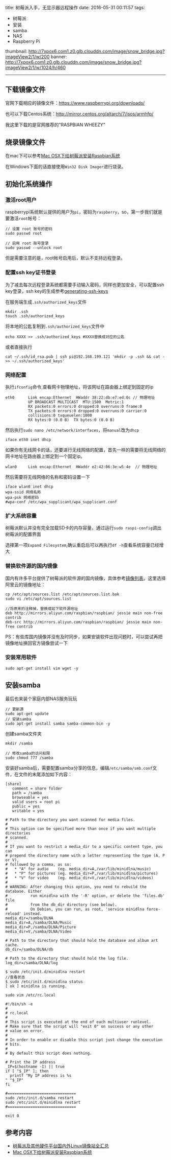 title: 树莓派入手，无显示器远程操作
date: 2016-05-31 00:11:57
tags: 
- 树莓派
- 安装
- samba
- NAS
- Raspberry Pi

thumbnail: http://7xpox6.com1.z0.glb.clouddn.com/image/snow_bridge.jpg?imageView2/1/w/200
banner: http://7xpox6.com1.z0.glb.clouddn.com/image/snow_bridge.jpg?imageView2/1/w/1024/h/460 

---


## 下载镜像文件
官网下载相应的镜像文件：<https://www.raspberrypi.org/downloads/>

也可以下载Centos系统：<http://mirror.centos.org/altarch/7/isos/armhfp/>

我这里下载的是官网推荐的"RASPBIAN WHEEZY"

<!-- more -->

## 烧录镜像文件

在mac下可以参考[Mac OSX下给树莓派安装Raspbian系统](http://shumeipai.nxez.com/2014/05/18/raspberry-pi-under-mac-osx-to-install-raspbian-system.html)

在Windows下面的话直接使用`Win32 Disk Imager`进行烧录。

## 初始化系统操作

### 激活root用户

raspberrypi系统默认提供的用户为`pi`，密码为`raspberry`，so，第一步我们就是要激活`root`帐号：

```
// 设置 root 账号的密码
sudo passwd root

// 启用 root 账号登录
sudo passwd --unlock root
```
但是需要注意的是，root帐号启用后，默认不支持远程登录。

### 配置ssh key证书登录

为了减去每次远程登录系统都需要手动输入密码，同样也更加安全，可以配置ssh key登录，ssh key的生成参考[generating-ssh-keys](https://help.github.com/articles/generating-ssh-keys/)

在服务端生成`.ssh/authorized_keys`文件

```
mkdir .ssh
touch .ssh/authorized_keys
```

将本地的公匙复制到`.ssh/authorized_keys`文件中

```
echo XXXX >> .ssh/authorized_keys #XXXX替换成对应的公匙
```

或者直接执行

```
cat ~/.ssh/id_rsa.pub | ssh pi@192.168.199.121 'mkdir -p .ssh && cat - >> ~/.ssh/authorized_keys'
```

### 网络配置
执行`ifconfig`命令,查看网卡物理地址，将该网址在路由器上绑定到固定的ip

```
eth0      Link encap:Ethernet  HWaddr 38:22:db:e7:ed:0c // 物理地址
          UP BROADCAST MULTICAST  MTU:1500  Metric:1
          RX packets:0 errors:0 dropped:0 overruns:0 frame:0
          TX packets:0 errors:0 dropped:0 overruns:0 carrier:0
          collisions:0 txqueuelen:1000
          RX bytes:0 (0.0 B)  TX bytes:0 (0.0 B)
```
然后执行`sudo nano /etc/network/interfaces`，将`manual`改为`dhcp`

```
iface eth0 inet dhcp
```

如果你有无线网卡的话，还要进行无线网络的配置，首先一样的需要将无线网络的网卡地址在路由器上绑定到一个固定ip。

```
wlan0     Link encap:Ethernet  HWaddr e2:42:06:3e:w5:4e  // 物理地址
```

然后需要将无线网络的名称和密码设置一下

```
iface wlan0 inet dhcp
wpa-ssid 网络名称
wpa-psk 网络密码
#wpa-conf /etc/wpa_supplicant/wpa_supplicant.conf
```

### 扩大系统容量

树莓派默认并没有完全加载SD卡的内存容量，通过运行`sudo raspi-config`调出树莓派的配置界面

选择第一项`Expand Filesystem`,确认重启后可以再执行`df -h`查看系统容量已经增大

### 替换软件源的国内镜像

国内有许多平台提供了树莓派的软件源的国内镜像，具体参考[镜像列表](https://segmentfault.com/a/1190000000503041)。这里选择阿里云的镜像地址：

```
cp /etc/apt/sources.list /etc/apt/sources.list.bak
sudo vi /etc/apt/sources.list

//将原来的注释掉，替换成如下软件源地址
deb http://mirrors.aliyun.com/raspbian/raspbian/ jessie main non-free contrib
deb-src http://mirrors.aliyun.com/raspbian/raspbian/ jessie main non-free contrib
```

PS：有些库国内镜像并没有及时同步，如果安装软件出现问题时，可以尝试再把镜像地址换回官方镜像尝试一下

### 安装常用软件

```
sudo apt-get install vim wget -y
```

## 安装samba

最后也来装个家庭内部NAS服务玩玩

```
// 更新源
sudo apt-get update
// 安装samba
sudo apt-get install samba samba-common-bin -y
```

创建samba文件夹

```
mkdir /samba

// 修改samba的访问权限
sudo chmod 777 /samba
```

安装好samba后，需要配置samba分享的信息，编辑`/etc/samba/smb.conf`文件，在文件的末尾添加如下内容：

```
[share]
   comment = share folder
   path = /samba
   browseable = yes
   valid users = root pi
   public = yes
   writable = yes
```

```
# Path to the directory you want scanned for media files.
#
# This option can be specified more than once if you want multiple directories
# scanned.
#
# If you want to restrict a media_dir to a specific content type, you can
# prepend the directory name with a letter representing the type (A, P or V),
# followed by a comma, as so:
#   * "A" for audio    (eg. media_dir=A,/var/lib/minidlna/music)
#   * "P" for pictures (eg. media_dir=P,/var/lib/minidlna/pictures)
#   * "V" for video    (eg. media_dir=V,/var/lib/minidlna/videos)
#
# WARNING: After changing this option, you need to rebuild the database. Either
#          run minidlna with the '-R' option, or delete the 'files.db' file
#          from the db_dir directory (see below).
#          On Debian, you can run, as root, 'service minidlna force-reload' instead.
media_dir=/samba/DLNA
media_dir=A,/samba/DLNA/Music
media_dir=P,/samba/DLNA/Picture
media_dir=V,/samba/DLNA/Video

# Path to the directory that should hold the database and album art cache.
db_dir=/samba/DLNA/db

# Path to the directory that should hold the log file.
log_dir=/samba/DLNA/log
```

```
$ sudo /etc/init.d/minidlna restart
//查看状态
$ sudo /etc/init.d/minidlna status 
[ ok ] minidlna is running.
```

```
sudo vim /etc/rc.local
```

```
#!/bin/sh -e
#
# rc.local
#
# This script is executed at the end of each multiuser runlevel.
# Make sure that the script will "exit 0" on success or any other
# value on error.
#
# In order to enable or disable this script just change the execution
# bits.
#
# By default this script does nothing.

# Print the IP address
_IP=$(hostname -I) || true
if [ "$_IP" ]; then
  printf "My IP address is %s
" "$_IP"
fi

#==============================
sudo /etc/init.d/samba restart
sudo /etc/init.d/minidlna restart
#==============================

exit 0
```

## 参考内容

- [树莓派及其他硬件平台国内外Linux镜像站全汇总](https://segmentfault.com/a/1190000000503041)
- [Mac OSX下给树莓派安装Raspbian系统](http://shumeipai.nxez.com/2014/05/18/raspberry-pi-under-mac-osx-to-install-raspbian-system.html)

